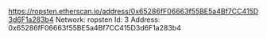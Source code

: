 https://ropsten.etherscan.io/address/0x65286fF06663f55BE5a4Bf7CC415D3d6F1a283b4
Network: ropsten
Id: 3
Address: 0x65286fF06663f55BE5a4Bf7CC415D3d6F1a283b4